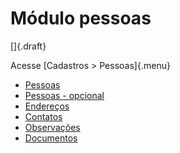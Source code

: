# Módulo pessoas

[]{.draft}

Acesse [Cadastros > Pessoas]{.menu}

* [Pessoas](person)
* [Pessoas - opcional](person1)
* [Endereços](personAddress)
* [Contatos](personContact)
* [Observações](personComment)
* [Documentos](personDocument)


